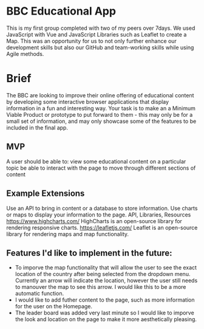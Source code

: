 # BBC Educational App
This is my first group completed with two of my peers over 7days. 
We used JavaScript with Vue and JavaScript Libraries such as Leaflet to create a Map. This was an opportunity for us to not only further enhance our
development skills but also our GitHub and team-working skills while using Agile methods. 

# Brief
The BBC are looking to improve their online offering of educational content by developing some interactive browser applications that display information in a fun and interesting way. Your task is to make an a Minimum Viable Product or prototype to put forward to them - this may only be for a small set of information, and may only showcase some of the features to be included in the final app.

## MVP
A user should be able to:
view some educational content on a particular topic
be able to interact with the page to move through different sections of content

## Example Extensions
Use an API to bring in content or a database to store information.
Use charts or maps to display your information to the page.
API, Libraries, Resources
https://www.highcharts.com/ HighCharts is an open-source library for rendering responsive charts.
https://leafletjs.com/ Leaflet is an open-source library for rendering maps and map functionality.

## Features I'd like to implement in the future:
- To imporve the map functionality that will allow the user to see the exact location of the country after being selected from the dropdown menu. Currently an arrow will indicate the location, however the user still needs to manouver the map to see this arrow. I would like this to be a more automatic function. 
- I would like to add futher content to the page, such as more information for the user on the Homepage. 
- The leader board was added very last minute so I would like to imporve the look and location on the page to make it more aesthetically pleasing.  
